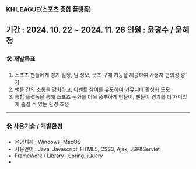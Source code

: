 ### KH LEAGUE(스포츠 종합 플랫폼)
기간 : 2024. 10. 22 ~ 2024. 11. 26
인원 : 윤경수 / 윤혜정
---
### 🛠️ 개발목표
1) 스포츠 팬들에게 경기 일정, 팀 정보, 굿즈 구매 기능을 제공하여 사용자 편의성 증가
2) 팬들 간의 소통을 강화하고, 이벤트 참여를 유도하여 커뮤니티 활성화 도모
3) 통합 플랫폼을 통해 스포츠 문화를 더욱 풍부하게 만들어, 팬들이 경기를 더 재미있게 즐길 수 있는 환경 조성
---
### 🛠️ 사용기술 / 개발환경
- 운영체제 : Windows, MacOS
- 사용언어 : Java, Javascript, HTML5, CSS3, Ajax, JSP&Servlet
- FrameWork / Library : Spring, jQuery
- 
